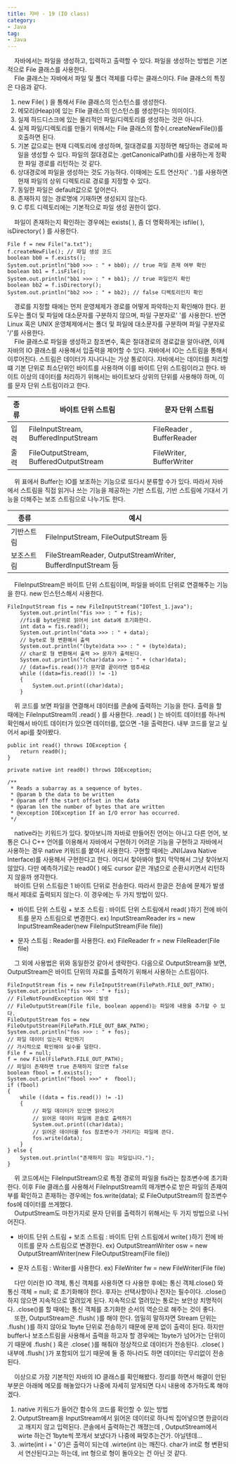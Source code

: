 ```yaml
---
title: 자바 - 19 (IO class)
category:
- Java
tag:
- Java
---
```


&nbsp;&nbsp;&nbsp;&nbsp;자바에서는 파일을 생성하고, 입력하고 출력할 수 있다. 파일을 생성하는 방법은 기본적으로 File 클래스를 사용한다.  
&nbsp;&nbsp;&nbsp;&nbsp;File 클래스는 자바에서 파일 및 폴더 객체를 다루는 클래스이다. File 클래스의 특징은 다음과 같다.

1. new File( ) 을 통해서 File 클래스의 인스턴스를 생성한다.
2. 메모리(Heap)에 있는 FIle 클래스의 인스턴스를 생성한다는 의미이다.
3. 실제 하드디스크에 있는 물리적인 파일/디렉토리를 생성하는 것은 아니다.
4. 실제 파일/디렉토리를 만들기 위해서는 File 클래스의 함수(.createNewFile())를 호출하면 된다.
5. 기본 값으로는 현재 디렉토리에 생성하며, 절대경로를 지정하면 해당하는 경로에 파일을 생성할 수 있다. 파일의 절대경로는 .getCanonicalPath()를 사용하는게 정확한 파일 경로를 리턴하는 것 같다.
6. 상대경로에 파일을 생성하는 것도 가능하다. 이때에는 도트 연산자(' . ')를 사용하면 현재 파일의 상위 디렉토리로 경로를 지정할 수 있다.
7. 동일한 파일은 default값으로 덮어쓴다.
8. 존재하지 않는 경로명에 기재하면 생성되지 않는다.
9. C 루트 디렉토리에는 기본적으로 파일 생성 권한이 없다.


&nbsp;&nbsp;&nbsp;&nbsp;파일이 존재하는지 확인하는 경우에는 exists( ), 좀 더 명확하게는 isfile( ), isDirectory( ) 를 사용한다.

	File f = new File("a.txt");
	f.createNewFile(); // 파일 생성 코드
	boolean bb0 = f.exists();
	System.out.println("bb0 >>> : " + bb0); // true 파일 존재 여부 확인
	boolean bb1 = f.isFile();
	System.out.println("bb1 >>> : " + bb1); // true 파일인지 확인
	boolean bb2 = f.isDirectory();
	System.out.println("bb2 >>> : " + bb2); // false 디렉토리인지 확인



&nbsp;&nbsp;&nbsp;&nbsp;경로를 지정할 때에는 먼저 운영체제가 경로를 어떻게 파악하는지 확인해야 한다. 윈도우는 폴더 및 파일에 대소문자를 구분하지 않으며, 파일 구분자로' \'를 사용한다. 반면 Linux 혹은 UNIX 운영체제에서는 폴더 및 파일에 대소문자를 구분하며 파일 구분자로 '/'를 사용한다.  
&nbsp;&nbsp;&nbsp;&nbsp;File 클래스로 파일을 생성하고 참조변수, 혹은 절대경로의 경로값을 알아내면, 이제 자바의 IO 클래스를 사용해서 입출력을 제어할 수 있다. 자바에서 IO는 스트림을 통해서 이루어진다. 스트림은 데이터가 지나다니는 가상 통로이다. 자바에서는 데이터를 처리할떄 기본 단위로 최소단위인 바이트를 사용하며 이를 바이트 단위 스트림이라고 한다. 바이트 이상의 데이터를 처리하기 위해서는 바이트보다 상위의 단위를 사용해야 하며, 이를 문자 단위 스트림이라고 한다.


| 종류| 바이트 단위 스트림 |문자 단위 스트림 |
| -------- | -------- | -------- |
| 입력     | FileInputStream, BufferedInputStream     | FileReader , BufferReader    |
| 출력     | FileOutputStream, BufferedOutputStream  | FileWriter, BufferWriter |


&nbsp;&nbsp;&nbsp;&nbsp;위 표에서 Buffer는 IO를 보조하는 기능으로 또다시 분류할 수가 있다. 따라서 자바에서 스트림을 직접 읽거나 쓰는 기능을 제공하는 기반 스트림, 기반 스트림에 기대서 기능을 더해주는 보조 스트림으로 나누기도 한다.



| 종류  |  예시 |
| -------- | -------- |
| 기반스트림     | FileInputStream, FileOutputStream 등 |
| 보조스트림  |FileStreamReader, OutputStreamWriter, BufferdInputStream 등 |


&nbsp;&nbsp;&nbsp;&nbsp;FileInputStream은 바이트 단위 스트림이며, 파일을 바이트 단위로 연결해주는 기능을 한다. new 인스턴스해서 사용한다. 

	FileInputStream fis = new FileInputStream("IOTest_1.java");
		System.out.println("fis >>> : " + fis);
		//fis를 byte단위로 읽어서 int data에 초기화한다.
		int data = fis.read();
		System.out.println("data >>> : " + data);
		// byte로 형 변환해서 출력
		System.out.println("(byte)data >>> : " + (byte)data);
		// char로 형 변환해서 출력 >> 문자가 출력된다.
		System.out.println("(char)data >>> : " + (char)data);
		// (data=fis.read())가 문자열 끝이라면 멈추세요
		while ((data=fis.read()) != -1)
		{
			System.out.print((char)data);
		}


&nbsp;&nbsp;&nbsp;&nbsp;위 코드를 보면 파일을 연결해서 데이터를 콘솔에 출력하는 기능을 한다. 출력을 할 때에는 FileInputStream의 .read( ) 를 사용한다. .read( ) 는 바이트 데이터를 하나씩 확인해서 바이트 데이터가 있으면 데이터를, 없으면 -1을 출력한다. 내부 코드를 알고 싶어서 api를 찾아봤다.

    public int read() throws IOException {
        return read0();
    }

    private native int read0() throws IOException;

    /**
     * Reads a subarray as a sequence of bytes.
     * @param b the data to be written
     * @param off the start offset in the data
     * @param len the number of bytes that are written
     * @exception IOException If an I/O error has occurred.
     */
	

&nbsp;&nbsp;&nbsp;&nbsp;native라는 키워드가 있다. 찾아보니까 자바로 만들어진 언어는 아니고 다른 언어, 보통은 C나 C++ 언어를 이용해서 자바에서 구현하기 어려운 기능을 구현하고 자바에서 사용하는 경우 native 키워드를 붙여서 사용한다. 구현할 때에는 JNI(Java Native Interface)를 사용해서 구현한다고 한다. 어디서 찾아봐야 할지 막막해서 그냥 찾아보지 않았다. 다만 예측하기로는 read0( ) 에도 cursor 같은 개념으로 순환시키면서 리턴하지 않을까 생각한다.  
&nbsp;&nbsp;&nbsp;&nbsp;바이트 단위 스트림은 1 바이트 단위로 전송한다. 따라서 한글은 전송에 문제가 발생해서 제대로 출력되지 않는다. 이 경우에는 두 가지 방법이 있다.

- 바이트 단위 스트림 + 보조 스트림 : 바이트 단위 스트림에서 read( )하기 전에 바이트를 문자 스트림으로 변경한다.
ex) InputStreamReader irs = new InputStreamReader(new FileInputStream(File file))

- 문자 스트림 : Reader를 사용한다.
ex) FileReader fr = new FileReader(File file)

&nbsp;&nbsp;&nbsp;&nbsp;그 외에 사용법은 위와 동일한것 같아서 생략한다. 다음으로 OutputStream을 보면, OutputStream은 바이트 단위의 자료를 출력하기 위해서 사용하는 스트림이다.

	FileInputStream fis = new FileInputStream(FilePath.FILE_OUT_PATH);
	System.out.println("fis >>> : " + fis);
	// FileNotFoundException 예외 발생
	// FileOutputStream(File file, boolean append)는 파일에 내용을 추가할 수 있다.
	FileOutputStream fos = new FileOutputStream(FilePath.FILE_OUT_BAK_PATH);
	System.out.println("fos >>> : " + fos);
	// 파일 데이터 있는지 확인하기
	// 가시적으로 확인해야 실수를 덜한다.
	File f = null;
	f = new File(FilePath.FILE_OUT_PATH);
	// 파일이 존재하면 true 존재하지 않으면 false
	boolean fbool = f.exists();
	System.out.println("fbool >>>" +  fbool);
	if (fbool)
	{
		while ((data = fis.read()) != -1)
		{
			// 파일 데이터가 있으면 읽어오기
			// 읽어온 데이터 파일에 콘솔로 출력하기
			System.out.print((char)data);
			// 읽어온 데이터를 fos 참조변수가 가리키는 파일에 쓴다.
			fos.write(data);
		}
	} else {
		System.out.println("존재하지 않는 파일입니다.");		
	}
	

&nbsp;&nbsp;&nbsp;&nbsp;위 코드에서는 FileInputStream으로 특정 경로의 파일을 fis라는 참조변수에 초기화한다. 이후 File 클래스를 사용해서 FileInputStream의 매개변수로 받은 파일의 존재여부를 확인하고 존재하는 경우에는 fos.write(data); 로 FileOutputStream의 참조변수 fos에 데이터를 쓰게했다.	  	
&nbsp;&nbsp;&nbsp;&nbsp;OutputStream도 마찬가지로 문자 단위를 출력하기 위해서는 두 가지 방법으로 나뉘어진다.
- 바이트 단위 스트림 + 보조 스트림 : 바이트 단위 스트림에서 write( )하기 전에 바이트를 문자 스트림으로 변경한다.
ex) OutputStreamWriter osw = new OutputStreamWriter(new FileOutputStream(File file))

- 문자 스트림 : Writer를 사용한다.
ex) FileWriter fw = new FileWriter(File file)


&nbsp;&nbsp;&nbsp;&nbsp;다만 이러한 IO 객체, 통신 객체를 사용하면 다 사용한 후에는 통신 객체.close() 와 통신 객체 = null; 로 초기화해야 한다. 후자는 선택사항이나 전자는 필수이다. .close()하지 않으면 지속적으로 열려있게 된다. 지속적으로 열려있는 통로는 보안상 치명적이다. .close()를 할 때에는 통신 객체를 초기화한 순서의 역순으로 해주는 것이 좋다.  
&nbsp;&nbsp;&nbsp;&nbsp;또한, OutputStream은 .flush( )를 해야 한다.  엄밀히 말하자면 Stream 단위는 .flush( )를 하지 않아요 1byte 단위로 전송하기 때문에 문제 없이 출력이 된다. 하지만 buffer나 보조스트림을 사용해서 출력을 하고자 할 경우에는 1byte가 넘어가는 단위이기 때문에 .flush( ) 혹은 .close( )를 해줘야 정상적으로 데이터가 전송된다. .close( )내부에 .flush( )가 포함되어 있기 때문에 둘 중 하나라도 하면 데이터는 무리없이 전송된다.  

&nbsp;&nbsp;&nbsp;&nbsp;이상으로 가장 기본적인 자바의 IO 클래스를 확인해봤다. 정리를 하면서 해결이 안된 부분은 아래에 메모를 해놓았다가 나중에 자세히 알게되면 다시 내용에 추가하도록 해야겠다.

1. native 키워드가 들어간 함수의 코드를 확인할 수 있는 방법
2. OutputStream을 InputStream에서 읽어온 데이터로 하나씩 집어넣으면 한글이라고 깨지지 않고 입력된다.  콘솔에서 출력하는건 깨졌는데 , OutputStream에서 wirte 하는건 1byte씩 쪼개서 보냈다가 나중에 짜맞추는건가. 아닐텐데...
3. .wirte(int i + ' 0')은 출력이 되는데 .wirte(int i)는 깨진다. char가 int로 형 변환되서 연산된다고는 하는데, int 형으로 형이 돌아오는 건 아닌 것 같다.

